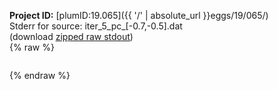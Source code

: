 **Project ID:** [plumID:19.065]({{ '/' | absolute_url }}eggs/19/065/)  
Stderr for source:  iter_5_pc_[-0.7,-0.5].dat   
(download [zipped raw stdout](iter_5_pc_[-0.7,-0.5].dat.plumed_master.stdout.txt.zip))  
{% raw %}
<pre>
</pre>
{% endraw %}
